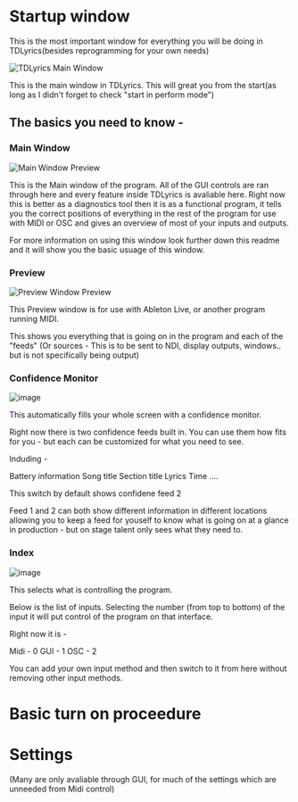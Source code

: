 # Startup window
This is the most important window for everything you will be doing in TDLyrics(besides reprogramming for your own needs)

![TDLyrics Main Window](https://user-images.githubusercontent.com/63216908/127269207-ddf94fe9-becd-4ecf-81e1-f7600f9233f0.png)

This is the main window in TDLyrics. This will great you from the start(as long as I didn't forget to check "start in perform mode")

## The basics you need to know -

### Main Window

![Main Window Preview](https://user-images.githubusercontent.com/63216908/127270737-a9a73a05-7daf-41ab-8928-be8c0df18c87.png)


This is the Main window of the program. All of the GUI controls are ran through here and every feature inside TDLyrics is avaliable here. Right now this is better as a diagnostics tool then it is as a functional program, it tells you the correct positions of everything in the rest of the program for use with MIDI or OSC and gives an overview of most of your inputs and outputs.

For more information on using this window look further down this readme and it will show you the basic usuage of this window.

### Preview

![Preview Window Preview](https://user-images.githubusercontent.com/63216908/127270968-59435874-7360-4e70-bdba-f7869a4c6dcd.png)

This Preview window is for use with Ableton Live, or another program running MIDI.

This shows you everything that is going on in the program and each of the "feeds" (Or sources - This is to be sent to NDI, display outputs, windows.. but is not specifically being output)

### Confidence Monitor
![image](https://user-images.githubusercontent.com/63216908/127271229-7383360c-d16a-4b69-9ae0-c1f17920ecba.png)

This automatically fills your whole screen with a confidence monitor.

Right now there is two confidence feeds built in. You can use them how fits for you - but each can be customized for what you need to see. 

Induding -

Battery information
Song title
Section title
Lyrics
Time
....

This switch by default shows confidene feed 2

Feed 1 and 2 can both show different information in different locations allowing you to keep a feed for youself to know what is going on at a glance in production - but on stage talent only sees what they need to.


### Index

![image](https://user-images.githubusercontent.com/63216908/127271846-cb8e6ec2-8019-436a-a383-2d6e2451f8d1.png)


This selects what is controlling the program. 

Below is the list of inputs. Selecting the number (from top to bottom) of the input it will put control of the program on that interface.

Right now it is -

Midi - 0
GUI - 1
OSC - 2

You can add your own input method and then switch to it from here without removing other input methods. 



# Basic turn on proceedure

# Settings
(Many are only avaliable through GUI, for much of the settings which are unneeded from Midi control)
